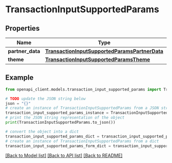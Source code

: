 # TransactionInputSupportedParams


## Properties

Name | Type | Description | Notes
------------ | ------------- | ------------- | -------------
**partner_data** | [**TransactionInputSupportedParamsPartnerData**](TransactionInputSupportedParamsPartnerData.md) |  | 
**theme** | [**TransactionInputSupportedParamsTheme**](TransactionInputSupportedParamsTheme.md) |  | 

## Example

```python
from openapi_client.models.transaction_input_supported_params import TransactionInputSupportedParams

# TODO update the JSON string below
json = "{}"
# create an instance of TransactionInputSupportedParams from a JSON string
transaction_input_supported_params_instance = TransactionInputSupportedParams.from_json(json)
# print the JSON string representation of the object
print(TransactionInputSupportedParams.to_json())

# convert the object into a dict
transaction_input_supported_params_dict = transaction_input_supported_params_instance.to_dict()
# create an instance of TransactionInputSupportedParams from a dict
transaction_input_supported_params_form_dict = transaction_input_supported_params.from_dict(transaction_input_supported_params_dict)
```
[[Back to Model list]](../README.md#documentation-for-models) [[Back to API list]](../README.md#documentation-for-api-endpoints) [[Back to README]](../README.md)


